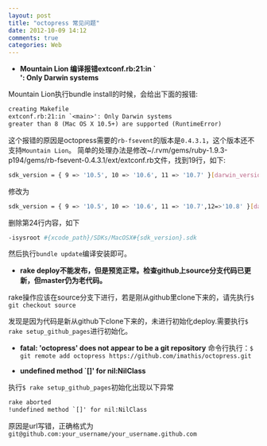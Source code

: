 ```yaml
---
layout: post
title: "octopress 常见问题"
date: 2012-10-09 14:12
comments: true
categories: Web
---
```



+ **Mountain Lion 编译报错extconf.rb:21:in `<main>': Only Darwin systems**

Mountain Lion执行bundle install的时候，会给出下面的报错:

``` tex
creating Makefile
extconf.rb:21:in `<main>': Only Darwin systems
greater than 8 (Mac OS X 10.5+) are supported (RuntimeError)
```

这个报错的原因是octopress需要的`rb-fsevent`的版本是`0.4.3.1`，这个版本还不支持`Mountain Lion`。
简单的处理办法是修改~/.rvm/gems/ruby-1.9.3-p194/gems/rb-fsevent-0.4.3.1/ext/extconf.rb文件，找到19行，如下:
``` bash
sdk_version = { 9 => '10.5', 10 => '10.6', 11 => '10.7' }[darwin_version]
```
修改为
``` bash
sdk_version = { 9 => '10.5', 10 => '10.6', 11 => '10.7',12=>'10.8' }[darwin_version]
```

删除第24行内容，如下
``` bash
-isysroot #{xcode_path}/SDKs/MacOSX#{sdk_version}.sdk
```

然后执行`bundle update`编译安装即可。
<!--more-->

+ **rake deploy不能发布，但是预览正常。检查github上source分支代码已更新，但master仍为老代码。**

rake操作应该在source分支下进行，若是刚从github里clone下来的，请先执行`$ git checkout source `

发现是因为代码是新从github下clone下来的，未进行初始化deploy.需要执行`$ rake setup_github_pages`进行初始化。

+ **fatal: 'octopress' does not appear to be a git repository**
命令行执行：`$ git remote add octopress https://github.com/imathis/octopress.git`

+ **undefined method \`[]\' for nil:NilClass**

执行`$ rake setup_github_pages`初始化出现以下异常

``` tex
rake aborted
!undefined method `[]' for nil:NilClass
```

原因是url写错，正确格式为`git@github.com:your_username/your_username.github.com`